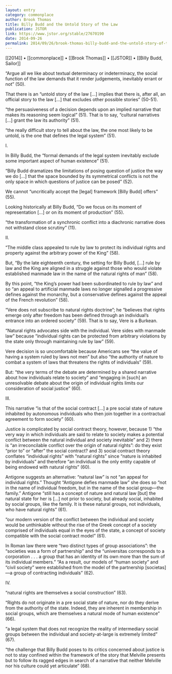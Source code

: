 ```yaml
---
layout: entry
category: commonplace
author: Brook Thomas
title: Billy Budd and the Untold Story of the Law
publication: JSTOR
link: https://www.jstor.org/stable/27670190
date: 2014-09-26
permalink: 2014/09/26/brook-thomas-billy-budd-and-the-untold-story-of-the-law
---
```


[[2014]] • [[commonplace]] • [[Brook Thomas]] • [[JSTOR]] • [[Billy Budd, Sailor]]

“Argue all we like about textual determinacy or indeterminacy, the social function of the law demands that it render judgements, inevitably errant or not” (50). 

That there is an “untold story of the law […] implies that there is, after all, an official story to the law […] that excludes other possible stories” (50-51).

“the persuasiveness of a decision depends upon an implied narrative that makes its reasoning seem logical” (51). That is to say, “cultural narratives […] grant the law its authority” (51).

“the really difficult story to tell about the law, the one most likely to be untold, is the one that defines the legal system” (51).


I.

In Billy Budd, the “formal demands of the legal system inevitably exclude some important aspect of human existence” (51).

“Billy Budd dramatizes the limitations of posing question of justice the way we do […] that the space bounded by its symmetrical conflicts is not the only space in which questions of justice can be posed” (52).

We cannot “uncritically accept the [legal] framework [Billy Budd] offers” (55).

Looking historically at Billy Budd, “Do we focus on its moment of representation […] or on its moment of production” (55).

“the transformation of a synchronic conflict into a diachronic narrative does not withstand close scrutiny” (11).


II.

“The middle class appealed to rule by law to protect its individual rights and property against the arbitrary power of the King” (58).

But, “By the late eighteenth century, the setting for Billy Budd, […] rule by law and the King are aligned in a struggle against those who would violate established manmade law in the name of the natural rights of man” (58).

By this point, “the King’s power had been subordinated to rule by law” and so “an appeal to artificial manmade laws no longer signalled a progressive defines against the monarchy, but a conservative defines against the appeal of the French revolution” (58).

“Vere does not subscribe to natural rights doctrine”; he “believes that rights emerge only after freedom has been defined through an individual’s entrance into an ordered society” (59). That is to say, Vere is a Burkean.

“Natural rights advocates side with the individual. Vere sides with manmade law” because “individual rights can be protected from arbitrary violations by the state only through maintaining rule by law” (59).

Vere decision is so uncomfortable because Americans see “the value of having a system ruled by laws not men” but also “the authority of nature to combat a system of laws that threatens the rights of individuals” (59).

But: “the very terms of the debate are determined by a shared narrative about how individuals relate to society” and “engaging in [such] an unresolvable debate about the origin of individual rights limits our consideration of social justice” (60). 


III.

This narrative “is that of the social contract […] a pre social state of nature inhabited by autonomous individuals who then join together in a contractual agreement to form society” (60).

Justice is complicated by social contract theory, however, because 1) “the very way in which individuals are said to relate to society makes a potential conflict between the natural individual and society inevitable” and 2) there is “an irreconcilable conflict over the origin of natural rights”: do they exist “prior to” or “after” the social contract? and 3) social contract theory conflates “individual rights” with “natural rights” since “nature is inhabited by individuals” and therefore “an individual is the only entity capable of being endowed with natural rights” (60).

Antigone suggests an alternative: “natural law” is not “an appeal for individual rights.” Thought “Antigone defies manmade law” she does so “not in the name of individual freedom, but in the name of the social group—the family.” Antigone “still has a concept of nature and natural law [but] the natural state for her is […] not prior to society, but already social, inhabited by social groups, like the family. It is these natural groups, not individuals, who have natural rights” (61).

“our modern version of the conflict between the individual and society would be unthinkable without the rise of the Greek concept of a society comprised of individuals equal in the eyes of the state, a concept of society compatible with the social contract model” (61).

In Roman law there were “two distinct types of group associations”: the “societies was a form of partnership” and the “universitas corresponds to a corporation . . . a group that has an identity of its own more than the sum of its individual members.” “As a result, our models of “human society” and “civil society” were established from the model of the partnership [societas]—a group of contracting individuals” (62).


IV.

“natural rights are themselves a social construction” (63).

“Rights do not originate in a pre social state of nature, nor do they derive from the authority of the state. Indeed, they are inherent in membership in social groups, which are themselves a natural mode of human existence” (66).

“a legal system that does not recognize the reality of intermediary social groups between the individual and society-at-large is extremely limited” (67).

“the challenge that Billy Budd poses to its critics concerned about justice is not to stay confined within the framework of the story that Melville presents but to follow its ragged edges in search of a narrative that neither Melville nor his culture could yet articulate” (68).



